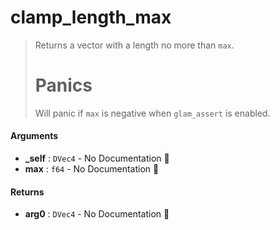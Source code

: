 # clamp\_length\_max

>  Returns a vector with a length no more than `max`.
>  # Panics
>  Will panic if `max` is negative when `glam_assert` is enabled.

#### Arguments

- **\_self** : `DVec4` \- No Documentation 🚧
- **max** : `f64` \- No Documentation 🚧

#### Returns

- **arg0** : `DVec4` \- No Documentation 🚧
